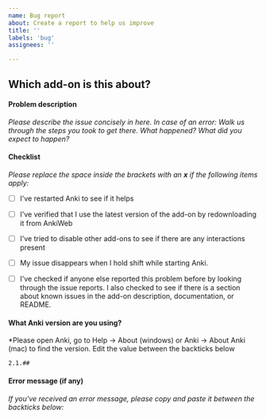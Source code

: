 ```yaml
---
name: Bug report
about: Create a report to help us improve
title: ''
labels: 'bug'
assignees: ''

---
```


## Which add-on is this about?


#### Problem description

*Please describe the issue concisely in here. In case of an error: Walk us through the steps you took to get there. What happened? What did you expect to happen?*


#### Checklist

*Please replace the space inside the brackets with an **x** if the following items apply:*

 - [ ] I've restarted Anki to see if it helps
 - [ ] I've verified that I use the latest version of the add-on by redownloading it from AnkiWeb
 - [ ] I've tried to disable other add-ons to see if there are any interactions present
 - [ ] My issue disappears when I hold shift while starting Anki.
 - [ ] I've checked if anyone else reported this problem before by looking through the issue reports. I also checked to see if there is a section about known issues in the add-on description, documentation, or README.
 

#### What Anki version are you using?

*Please open Anki, go to Help → About (windows) or Anki → About Anki (mac) to find the version. Edit the value between the backticks below

```
2.1.##
```

#### Error message (if any)

*If you've received an error message, please copy and paste it between the backticks below:*


```

```
